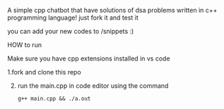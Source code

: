 A simple cpp chatbot that have solutions of dsa problems written in c++ programming language!
just fork it and test it

you can add your new codes to /snippets :)
 
HOW to run 

Make sure you have cpp extensions installed in vs code
  
  
1.fork and clone this repo

2. run the main.cpp in code editor using the command

       g++ main.cpp && ./a.out
         
